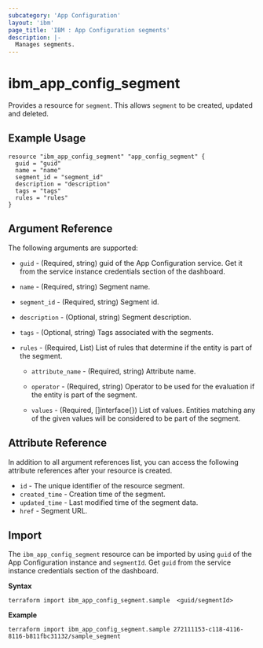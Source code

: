 ```yaml
---
subcategory: 'App Configuration'
layout: 'ibm'
page_title: 'IBM : App Configuration segments'
description: |-
  Manages segments.
---
```


# ibm_app_config_segment

Provides a resource for `segment`. This allows `segment` to be created, updated and deleted.

## Example Usage

```hcl
resource "ibm_app_config_segment" "app_config_segment" {
  guid = "guid"
  name = "name"
  segment_id = "segment_id"
  description = "description"
  tags = "tags"
  rules = "rules"
}
```

## Argument Reference

The following arguments are supported:

- `guid` - (Required, string) guid of the App Configuration service. Get it from the service instance credentials section of the dashboard.
- `name` - (Required, string) Segment name.
- `segment_id` - (Required, string) Segment id.
- `description` - (Optional, string) Segment description.
- `tags` - (Optional, string) Tags associated with the segments.
- `rules` - (Required, List) List of rules that determine if the entity is part of the segment.

  - `attribute_name` - (Required, string) Attribute name.

  - `operator` - (Required, string) Operator to be used for the evaluation if the entity is part of the segment.

  - `values` - (Required, []interface{}) List of values. Entities matching any of the given values will be considered to be part of the segment.

## Attribute Reference

In addition to all argument references list, you can access the following attribute references after your resource is created.

- `id` - The unique identifier of the resource segment.
- `created_time` - Creation time of the segment.
- `updated_time` - Last modified time of the segment data.
- `href` - Segment URL.

## Import

The `ibm_app_config_segment` resource can be imported by using `guid` of the App Configuration instance and `segmentId`. Get `guid` from the service instance credentials section of the dashboard.

**Syntax**

```
terraform import ibm_app_config_segment.sample  <guid/segmentId>

```

**Example**

```
terraform import ibm_app_config_segment.sample 272111153-c118-4116-8116-b811fbc31132/sample_segment
```
